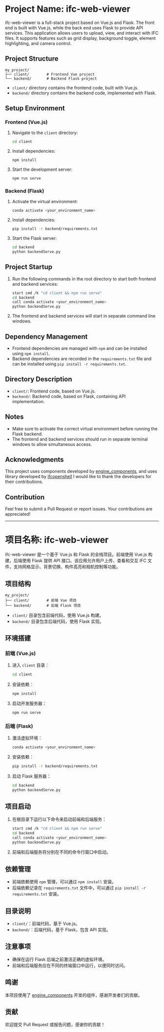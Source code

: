 # Project Name: ifc-web-viewer

ifc-web-viewer is a full-stack project based on Vue.js and Flask. The front end is built with Vue.js, while the back end uses Flask to provide API services. This application allows users to upload, view, and interact with IFC files. It supports features such as grid display, background toggle, element highlighting, and camera control.

## Project Structure

```
my_project/
├── client/        # Frontend Vue project
└── backend/       # Backend Flask project
```

- `client/` directory contains the frontend code, built with Vue.js.
- `backend/` directory contains the backend code, implemented with Flask.

## Setup Environment

### Frontend (Vue.js)

1. Navigate to the `client` directory:
   ```sh
   cd client
   ```

2. Install dependencies:
   ```sh
   npm install
   ```

3. Start the development server:
   ```sh
   npm run serve
   ```

### Backend (Flask)

1. Activate the virtual environment:
   ```sh
   conda activate <your_environment_name>
   ```

2. Install dependencies:
   ```sh
   pip install -r backend/requirements.txt
   ```

3. Start the Flask server:
   ```sh
   cd backend
   python backendServe.py
   ```


## Project Startup

1. Run the following commands in the root directory to start both frontend and backend services:

   ```sh
   start cmd /k "cd client && npm run serve"
   cd backend
   call conda activate <your_environment_name>
   python backendServe.py
   ```

2. The frontend and backend services will start in separate command line windows.

## Dependency Management

- Frontend dependencies are managed with `npm` and can be installed using `npm install`.
- Backend dependencies are recorded in the `requirements.txt` file and can be installed using `pip install -r requirements.txt`.

## Directory Description

- `client/`: Frontend code, based on Vue.js.
- `backend/`: Backend code, based on Flask, containing API implementation.

## Notes

- Make sure to activate the correct virtual environment before running the Flask backend.
- The frontend and backend services should run in separate terminal windows to allow simultaneous access.

## Acknowledgments

This project uses components developed by [engine_components](https://github.com/ThatOpen/engine_components), and uses library developed by [ifcopenshell](https://github.com/IfcOpenShell/IfcOpenShell) I would like to thank the developers for their contributions.

## Contribution

Feel free to submit a Pull Request or report issues. Your contributions are appreciated!


---

# 项目名称: ifc-web-viewer

ifc-web-viewer 是一个基于 Vue.js 和 Flask 的全栈项目。前端使用 Vue.js 构建，后端使用 Flask 提供 API 接口。该应用允许用户上传、查看和交互 IFC 文件，支持网格显示、背景切换、构件高亮和相机控制等功能。

## 项目结构

```
my_project/
├── client/        # 前端 Vue 项目
└── backend/       # 后端 Flask 项目
```

- `client/` 目录包含前端代码，使用 Vue.js 构建。
- `backend/` 目录包含后端代码，使用 Flask 实现。

## 环境搭建

### 前端 (Vue.js)

1. 进入 `client` 目录：
   ```sh
   cd client
   ```

2. 安装依赖：
   ```sh
   npm install
   ```

3. 启动开发服务器：
   ```sh
   npm run serve
   ```


### 后端 (Flask)

1. 激活虚拟环境：
   ```sh
   conda activate <your_environment_name>
   ```

2. 安装依赖：
   ```sh
   pip install -r backend/requirements.txt
   ```

3. 启动 Flask 服务器：
   ```sh
   cd backend
   python backendServe.py
   ```


## 项目启动

1. 在根目录下运行以下命令来启动前端和后端服务：

   ```sh
   start cmd /k "cd client && npm run serve"
   cd backend
   call conda activate <your_environment_name>
   python backendServe.py
   ```

2. 前端和后端服务将分别在不同的命令行窗口中启动。

## 依赖管理

- 前端依赖使用 `npm` 管理，可以通过 `npm install` 安装。
- 后端依赖记录在 `requirements.txt` 文件中，可以通过 `pip install -r requirements.txt` 安装。

## 目录说明

- `client/`：前端代码，基于 Vue.js。
- `backend/`：后端代码，基于 Flask，包含 API 实现。

## 注意事项

- 确保在运行 Flask 后端之前激活正确的虚拟环境。
- 前端和后端服务应在不同的终端窗口中运行，以便同时访问。

## 鸣谢

本项目使用了 [engine_components](https://github.com/ThatOpen/engine_components) 开发的组件，感谢开发者们的贡献。

## 贡献

欢迎提交 Pull Request 或报告问题，感谢你的贡献！

